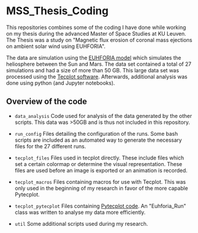 # MSS_Thesis_Coding

This repositories combines some of the coding I have done while working on my thesis during the advanced Master of Space Studies at KU Leuven. The Thesis was a study on "Magnetic flux erosion of coronal mass ejections on ambient solar wind using EUHFORIA".

The data are simulation using the [EUHFORIA model](https://euhforia.com/) which simulates the heliosphere between the Sun and Mars.
The data set contained a total of 27 simulations and had a size of more than 50 GB.
This large data set was processed using the [Tecplot software](https://www.tecplot.com/).
Afterwards, additional analysis was done using python (and Jupyter notebooks).

## Overview of the code

- `data_analysis` Code used for analysis of the data generated by the other scripts. This data was >50GB and is thus not included in this repository.

- `run_config` Files detailing the configuration of the runs. Some bash scripts are included as an automated way to generate the necessary files for the 27 different runs.

- `tecplot_files` Files used in tecplot directly. These include files which set a certain colormap or determine the visual representation. These files are used before an image is exported or an animation is recorded.

- `tecplot_macros` Files containing macros for use with Tecplot. This was only used in the beginning of my research in favor of the more capable Pytecplot.

- `tecplot_pytecplot` Files containing [Pytecplot code](https://tecplot.azureedge.net/products/pytecplot/docs/index.html#). An "Euhforia_Run" class was written to analyse my data more efficiently.

- `util` Some additional scripts used during my research.
